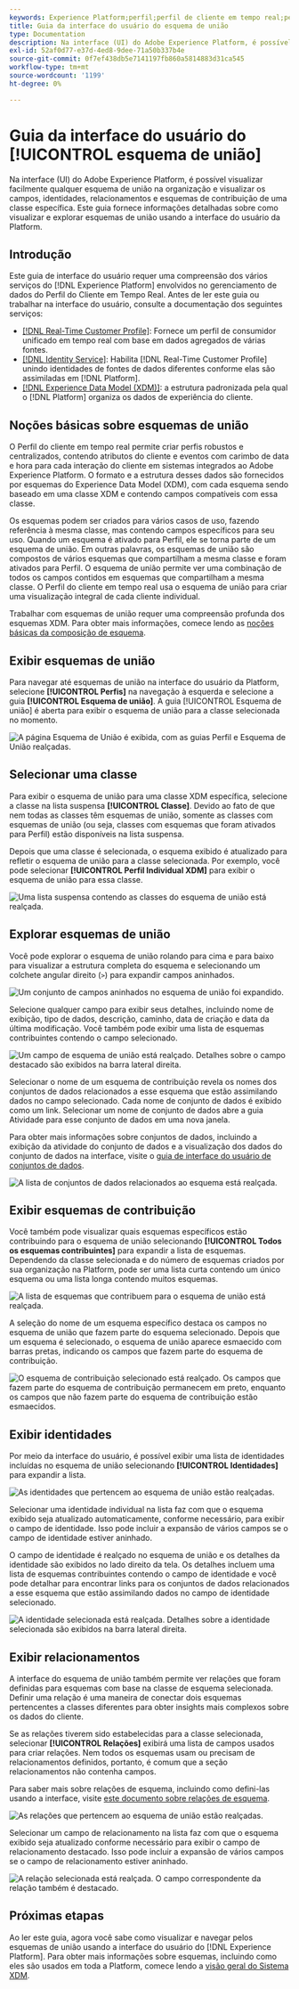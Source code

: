 ```yaml
---
keywords: Experience Platform;perfil;perfil de cliente em tempo real;perfil unificado;Perfil unificado;unificado;Perfil;rtcp;habilitar perfil;Habilitar perfil;esquema de união;PERFIL DE UNIÃO;perfil de união
title: Guia da interface do usuário do esquema de união
type: Documentation
description: Na interface (UI) do Adobe Experience Platform, é possível visualizar facilmente qualquer esquema de união na organização e visualizar os campos, identidades, relacionamentos e esquemas de contribuição de uma classe específica. Este guia fornece informações detalhadas sobre como visualizar e explorar esquemas de união usando a interface do usuário da Platform.
exl-id: 52af0d77-e37d-4ed8-9dee-71a50b337b4e
source-git-commit: 0f7ef438db5e7141197fb860a5814883d31ca545
workflow-type: tm+mt
source-wordcount: '1199'
ht-degree: 0%

---
```


# Guia da interface do usuário do [!UICONTROL esquema de união]

Na interface (UI) do Adobe Experience Platform, é possível visualizar facilmente qualquer esquema de união na organização e visualizar os campos, identidades, relacionamentos e esquemas de contribuição de uma classe específica. Este guia fornece informações detalhadas sobre como visualizar e explorar esquemas de união usando a interface do usuário da Platform.

## Introdução

Este guia de interface do usuário requer uma compreensão dos vários serviços do [!DNL Experience Platform] envolvidos no gerenciamento de dados do Perfil do Cliente em Tempo Real. Antes de ler este guia ou trabalhar na interface do usuário, consulte a documentação dos seguintes serviços:

* [[!DNL Real-Time Customer Profile]](../home.md): Fornece um perfil de consumidor unificado em tempo real com base em dados agregados de várias fontes.
* [[!DNL Identity Service]](../../identity-service/home.md): Habilita [!DNL Real-Time Customer Profile] unindo identidades de fontes de dados diferentes conforme elas são assimiladas em [!DNL Platform].
* [[!DNL Experience Data Model (XDM)]](../../xdm/home.md): a estrutura padronizada pela qual o [!DNL Platform] organiza os dados de experiência do cliente.

## Noções básicas sobre esquemas de união

O Perfil do cliente em tempo real permite criar perfis robustos e centralizados, contendo atributos do cliente e eventos com carimbo de data e hora para cada interação do cliente em sistemas integrados ao Adobe Experience Platform. O formato e a estrutura desses dados são fornecidos por esquemas do Experience Data Model (XDM), com cada esquema sendo baseado em uma classe XDM e contendo campos compatíveis com essa classe.

Os esquemas podem ser criados para vários casos de uso, fazendo referência à mesma classe, mas contendo campos específicos para seu uso. Quando um esquema é ativado para Perfil, ele se torna parte de um esquema de união. Em outras palavras, os esquemas de união são compostos de vários esquemas que compartilham a mesma classe e foram ativados para Perfil. O esquema de união permite ver uma combinação de todos os campos contidos em esquemas que compartilham a mesma classe. O Perfil do cliente em tempo real usa o esquema de união para criar uma visualização integral de cada cliente individual.

Trabalhar com esquemas de união requer uma compreensão profunda dos esquemas XDM. Para obter mais informações, comece lendo as [noções básicas da composição de esquema](../../xdm/schema/composition.md).

## Exibir esquemas de união

Para navegar até esquemas de união na interface do usuário da Platform, selecione **[!UICONTROL Perfis]** na navegação à esquerda e selecione a guia **[!UICONTROL Esquema de união]**. A guia [!UICONTROL Esquema de união] é aberta para exibir o esquema de união para a classe selecionada no momento.

![A página Esquema de União é exibida, com as guias Perfil e Esquema de União realçadas.](../images/union-schema/landing.png)

## Selecionar uma classe

Para exibir o esquema de união para uma classe XDM específica, selecione a classe na lista suspensa **[!UICONTROL Classe]**. Devido ao fato de que nem todas as classes têm esquemas de união, somente as classes com esquemas de união (ou seja, classes com esquemas que foram ativados para Perfil) estão disponíveis na lista suspensa.

Depois que uma classe é selecionada, o esquema exibido é atualizado para refletir o esquema de união para a classe selecionada. Por exemplo, você pode selecionar **[!UICONTROL Perfil Individual XDM]** para exibir o esquema de união para essa classe.

![Uma lista suspensa contendo as classes do esquema de união está realçada.](../images/union-schema/class.png)

## Explorar esquemas de união

Você pode explorar o esquema de união rolando para cima e para baixo para visualizar a estrutura completa do esquema e selecionando um colchete angular direito (`>`) para expandir campos aninhados.

![Um conjunto de campos aninhados no esquema de união foi expandido.](../images/union-schema/explore.png)

Selecione qualquer campo para exibir seus detalhes, incluindo nome de exibição, tipo de dados, descrição, caminho, data de criação e data da última modificação. Você também pode exibir uma lista de esquemas contribuintes contendo o campo selecionado.

![Um campo de esquema de união está realçado. Detalhes sobre o campo destacado são exibidos na barra lateral direita.](../images/union-schema/explore-field.png)

Selecionar o nome de um esquema de contribuição revela os nomes dos conjuntos de dados relacionados a esse esquema que estão assimilando dados no campo selecionado. Cada nome de conjunto de dados é exibido como um link. Selecionar um nome de conjunto de dados abre a guia Atividade para esse conjunto de dados em uma nova janela.

Para obter mais informações sobre conjuntos de dados, incluindo a exibição da atividade do conjunto de dados e a visualização dos dados do conjunto de dados na interface, visite o [guia de interface do usuário de conjuntos de dados](../../catalog/datasets/user-guide.md).

![A lista de conjuntos de dados relacionados ao esquema está realçada.](../images/union-schema/datasets.png)

## Exibir esquemas de contribuição

Você também pode visualizar quais esquemas específicos estão contribuindo para o esquema de união selecionando **[!UICONTROL Todos os esquemas contribuintes]** para expandir a lista de esquemas. Dependendo da classe selecionada e do número de esquemas criados por sua organização na Platform, pode ser uma lista curta contendo um único esquema ou uma lista longa contendo muitos esquemas.

![A lista de esquemas que contribuem para o esquema de união está realçada.](../images/union-schema/contributing-schemas.png)

A seleção do nome de um esquema específico destaca os campos no esquema de união que fazem parte do esquema selecionado. Depois que um esquema é selecionado, o esquema de união aparece esmaecido com barras pretas, indicando os campos que fazem parte do esquema de contribuição.

![O esquema de contribuição selecionado está realçado. Os campos que fazem parte do esquema de contribuição permanecem em preto, enquanto os campos que não fazem parte do esquema de contribuição estão esmaecidos.](../images/union-schema/select-schema.png)

## Exibir identidades

Por meio da interface do usuário, é possível exibir uma lista de identidades incluídas no esquema de união selecionando **[!UICONTROL Identidades]** para expandir a lista.

![As identidades que pertencem ao esquema de união estão realçadas.](../images/union-schema/identities.png)

Selecionar uma identidade individual na lista faz com que o esquema exibido seja atualizado automaticamente, conforme necessário, para exibir o campo de identidade. Isso pode incluir a expansão de vários campos se o campo de identidade estiver aninhado.

O campo de identidade é realçado no esquema de união e os detalhes da identidade são exibidos no lado direito da tela. Os detalhes incluem uma lista de esquemas contribuintes contendo o campo de identidade e você pode detalhar para encontrar links para os conjuntos de dados relacionados a esse esquema que estão assimilando dados no campo de identidade selecionado.

![A identidade selecionada está realçada. Detalhes sobre a identidade selecionada são exibidos na barra lateral direita.](../images/union-schema/select-identity.png)

## Exibir relacionamentos

A interface do esquema de união também permite ver relações que foram definidas para esquemas com base na classe de esquema selecionada. Definir uma relação é uma maneira de conectar dois esquemas pertencentes a classes diferentes para obter insights mais complexos sobre os dados do cliente.

Se as relações tiverem sido estabelecidas para a classe selecionada, selecionar **[!UICONTROL Relações]** exibirá uma lista de campos usados para criar relações. Nem todos os esquemas usam ou precisam de relacionamentos definidos, portanto, é comum que a seção relacionamentos não contenha campos.

Para saber mais sobre relações de esquema, incluindo como defini-las usando a interface, visite [este documento sobre relações de esquema](../../xdm/tutorials/relationship-ui.md).

![As relações que pertencem ao esquema de união estão realçadas.](../images/union-schema/relationships.png)

Selecionar um campo de relacionamento na lista faz com que o esquema exibido seja atualizado conforme necessário para exibir o campo de relacionamento destacado. Isso pode incluir a expansão de vários campos se o campo de relacionamento estiver aninhado.

![A relação selecionada está realçada. O campo correspondente da relação também é destacado.](../images/union-schema/select-relationship.png)

## Próximas etapas

Ao ler este guia, agora você sabe como visualizar e navegar pelos esquemas de união usando a interface do usuário do [!DNL Experience Platform]. Para obter mais informações sobre esquemas, incluindo como eles são usados em toda a Platform, comece lendo a [visão geral do Sistema XDM](../../xdm/home.md).
